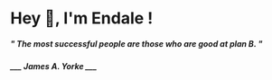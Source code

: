 <h1 title="head"> Hey 👋, I'm Endale !</h1>

**<h5><i>" The most successful people are those who are good at plan B. "</i></h5>**

*<b>___ James A. Yorke ___</b>*
